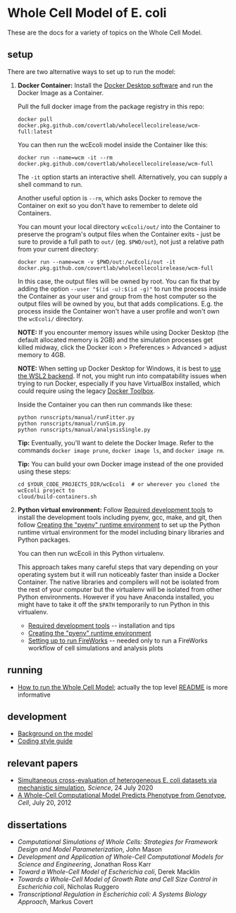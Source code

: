 # Whole Cell Model of E. coli

These are the docs for a variety of topics on the Whole Cell Model.

## setup

There are two alternative ways to set up to run the model:

1. **Docker Container:** Install the
   [Docker Desktop software](https://www.docker.com/products/docker-desktop)
   and run the Docker Image as a Container.

   Pull the full docker image from the package registry in this repo:
   ```shell script
   docker pull docker.pkg.github.com/covertlab/wholecellecolirelease/wcm-full:latest
   ```

   You can then run the wcEcoli model inside the Container like this:

   ```shell script
   docker run --name=wcm -it --rm docker.pkg.github.com/covertlab/wholecellecolirelease/wcm-full
   ```

   The `-it` option starts an interactive shell.
   Alternatively, you can supply a shell command to run.

   Another useful option is `--rm`, which asks Docker to remove the Container on
   exit so you don't have to remember to delete old Containers.

   You can mount your local directory `wcEcoli/out/` into the Container to preserve the
   program's output files when the Container exits - just be sure to provide a full path
   to `out/` (eg. `$PWD/out`), not just a relative path from your current directory:

   ```shell script
   docker run --name=wcm -v $PWD/out:/wcEcoli/out -it docker.pkg.github.com/covertlab/wholecellecolirelease/wcm-full
   ```

   In this case, the output files will be owned by root. You can fix
   that by adding the option `--user "$(id -u):$(id -g)"` to run the process
   inside the Container as your user and group from the host computer so the
   output files will be owned by you, but that adds complications. E.g.
   the process inside the Container won't have a user profile and won't own the
   `wcEcoli/` directory.

   **NOTE:** If you encounter memory issues while using Docker Desktop (the default allocated memory is 2GB) and the simulation processes get killed midway, click the Docker icon > Preferences > Advanced > adjust memory to 4GB.

   **NOTE:** When setting up Docker Desktop for Windows, it is best to [use the WSL2 backend](https://docs.docker.com/docker-for-windows/wsl/). If not, you might run into compatability issues when trying to run Docker, especially if you have VirtualBox installed, which could require using the legacy [Docker Toolbox](https://github.com/docker/toolbox/releases).

   Inside the Container you can then run commands like these:

   ```shell script
   python runscripts/manual/runFitter.py
   python runscripts/manual/runSim.py
   python runscripts/manual/analysisSingle.py
   ```

   **Tip:** Eventually, you'll want to delete the Docker Image. Refer to the
   commands `docker image prune`, `docker image ls`, and `docker image rm`.

   **Tip:** You can build your own Docker image instead of the one provided using these steps:

   ```shell script
   cd $YOUR_CODE_PROJECTS_DIR/wcEcoli  # or wherever you cloned the wcEcoli project to
   cloud/build-containers.sh
   ```

2. **Python virtual environment:** Follow [Required development tools](dev-tools.md) to install the development tools including pyenv, gcc, make, and git, then follow [Creating the "pyenv" runtime environment](create-pyenv.md) to set up the Python runtime virtual environment for the model including binary libraries and Python packages.

   You can then run wcEcoli in this Python virtualenv.

   This approach takes many careful steps that vary depending on your operating
   system but it will run noticeably faster than inside a Docker Container.
   The native libraries and compilers will not be isolated from the rest of your
   computer but the virtualenv will be isolated from other Python environments.
   However if you have Anaconda installed, you might have to
   take it off the `$PATH` temporarily to run Python in this virtualenv.

   * [Required development tools](dev-tools.md) -- installation and tips
   * [Creating the "pyenv" runtime environment](create-pyenv.md)
   * [Setting up to run FireWorks](../wholecell/fireworks/README.md) -- needed only to run a FireWorks workflow of cell simulations and analysis plots

## running

* [How to run the Whole Cell Model](run.md); actually the top level [README](../README.md) is more informative

## development

* [Background on the model](background.md)
* [Coding style guide](style-guide.md)

## relevant papers

* [Simultaneous cross-evaluation of heterogeneous E. coli datasets via mechanistic simulation](https://science.sciencemag.org/content/369/6502/eaav3751.full), _Science_, 24 July 2020
* [A Whole-Cell Computational Model Predicts Phenotype from Genotype](https://www.cell.com/cell/abstract/S0092-8674(12)00776-3), _Cell_, July 20, 2012

## dissertations
* _Computational Simulations of Whole Cells: Strategies for Framework Design and Model Parameterization_, John Mason
* _Development and Application of Whole-Cell Computational Models for Science and Engineering_, Jonathan Ross Karr
* _Toward a Whole-Cell Model of Escherichia coli_, Derek Macklin
* _Towards a Whole-Cell Model of Growth Rate and Cell Size Control in Escherichia coli_, Nicholas Ruggero
* _Transcriptional Regulation in Escherichia coli: A Systems Biology Approach_, Markus Covert
